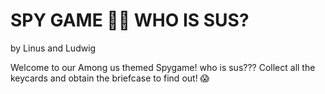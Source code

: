 # SPY GAME 😶‍🌫️ WHO IS SUS? 
by Linus and Ludwig

Welcome to our Among us themed Spygame!
who is sus??? 
Collect all the keycards and obtain the briefcase to find out! 😱
